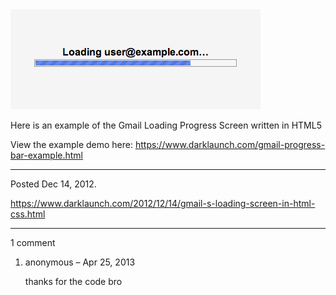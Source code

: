 <img alt="" src="/img/uploads/2012-12/gmail-loading-progress-bar.png" />

Here is an example of the Gmail Loading Progress Screen written in HTML5

View the example demo here: <a href="/gmail-progress-bar-example.html">https://www.darklaunch.com/gmail-progress-bar-example.html</a>

---

Posted Dec 14, 2012.

https://www.darklaunch.com/2012/12/14/gmail-s-loading-screen-in-html-css.html

---

1 comment

<ol>
    <li>
        <div>
            anonymous &ndash; Apr 25, 2013
            <div>
                <p>thanks for the code bro</p>
            </div>
        </div>
    </li>
</ol>
